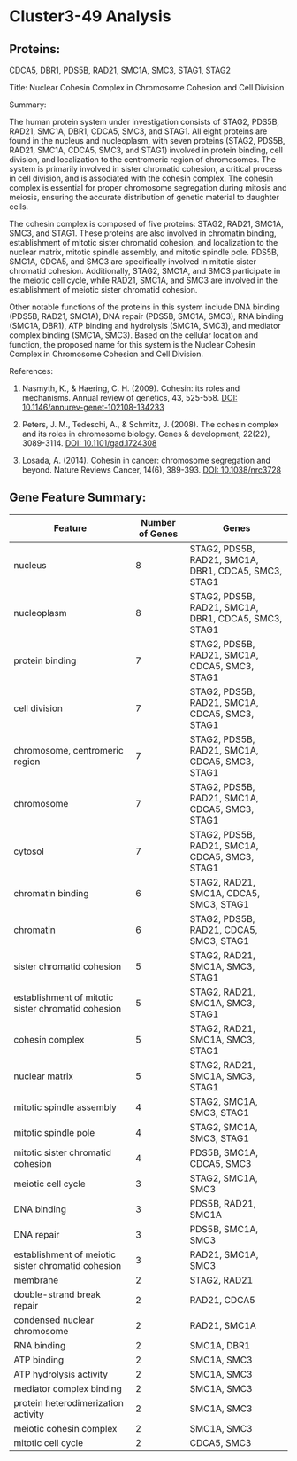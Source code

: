 # Cluster3-49 Analysis

## Proteins: 

CDCA5, DBR1, PDS5B, RAD21, SMC1A, SMC3, STAG1, STAG2

Title: Nuclear Cohesin Complex in Chromosome Cohesion and Cell Division

Summary:

The human protein system under investigation consists of STAG2, PDS5B, RAD21, SMC1A, DBR1, CDCA5, SMC3, and STAG1. All eight proteins are found in the nucleus and nucleoplasm, with seven proteins (STAG2, PDS5B, RAD21, SMC1A, CDCA5, SMC3, and STAG1) involved in protein binding, cell division, and localization to the centromeric region of chromosomes. The system is primarily involved in sister chromatid cohesion, a critical process in cell division, and is associated with the cohesin complex. The cohesin complex is essential for proper chromosome segregation during mitosis and meiosis, ensuring the accurate distribution of genetic material to daughter cells.

The cohesin complex is composed of five proteins: STAG2, RAD21, SMC1A, SMC3, and STAG1. These proteins are also involved in chromatin binding, establishment of mitotic sister chromatid cohesion, and localization to the nuclear matrix, mitotic spindle assembly, and mitotic spindle pole. PDS5B, SMC1A, CDCA5, and SMC3 are specifically involved in mitotic sister chromatid cohesion. Additionally, STAG2, SMC1A, and SMC3 participate in the meiotic cell cycle, while RAD21, SMC1A, and SMC3 are involved in the establishment of meiotic sister chromatid cohesion.

Other notable functions of the proteins in this system include DNA binding (PDS5B, RAD21, SMC1A), DNA repair (PDS5B, SMC1A, SMC3), RNA binding (SMC1A, DBR1), ATP binding and hydrolysis (SMC1A, SMC3), and mediator complex binding (SMC1A, SMC3). Based on the cellular location and function, the proposed name for this system is the Nuclear Cohesin Complex in Chromosome Cohesion and Cell Division.

References:

1. Nasmyth, K., & Haering, C. H. (2009). Cohesin: its roles and mechanisms. Annual review of genetics, 43, 525-558. [DOI: 10.1146/annurev-genet-102108-134233](https://doi.org/10.1146/annurev-genet-102108-134233)

2. Peters, J. M., Tedeschi, A., & Schmitz, J. (2008). The cohesin complex and its roles in chromosome biology. Genes & development, 22(22), 3089-3114. [DOI: 10.1101/gad.1724308](https://doi.org/10.1101/gad.1724308)

3. Losada, A. (2014). Cohesin in cancer: chromosome segregation and beyond. Nature Reviews Cancer, 14(6), 389-393. [DOI: 10.1038/nrc3728](https://doi.org/10.1038/nrc3728)

## Gene Feature Summary: 

| Feature | Number of Genes | Genes |
| --- | --- | --- |
| nucleus | 8 | STAG2, PDS5B, RAD21, SMC1A, DBR1, CDCA5, SMC3, STAG1 |
| nucleoplasm | 8 | STAG2, PDS5B, RAD21, SMC1A, DBR1, CDCA5, SMC3, STAG1 |
| protein binding | 7 | STAG2, PDS5B, RAD21, SMC1A, CDCA5, SMC3, STAG1 |
| cell division | 7 | STAG2, PDS5B, RAD21, SMC1A, CDCA5, SMC3, STAG1 |
| chromosome, centromeric region | 7 | STAG2, PDS5B, RAD21, SMC1A, CDCA5, SMC3, STAG1 |
| chromosome | 7 | STAG2, PDS5B, RAD21, SMC1A, CDCA5, SMC3, STAG1 |
| cytosol | 7 | STAG2, PDS5B, RAD21, SMC1A, CDCA5, SMC3, STAG1 |
| chromatin binding | 6 | STAG2, RAD21, SMC1A, CDCA5, SMC3, STAG1 |
| chromatin | 6 | STAG2, PDS5B, RAD21, CDCA5, SMC3, STAG1 |
| sister chromatid cohesion | 5 | STAG2, RAD21, SMC1A, SMC3, STAG1 |
| establishment of mitotic sister chromatid cohesion | 5 | STAG2, RAD21, SMC1A, SMC3, STAG1 |
| cohesin complex | 5 | STAG2, RAD21, SMC1A, SMC3, STAG1 |
| nuclear matrix | 5 | STAG2, RAD21, SMC1A, SMC3, STAG1 |
| mitotic spindle assembly | 4 | STAG2, SMC1A, SMC3, STAG1 |
| mitotic spindle pole | 4 | STAG2, SMC1A, SMC3, STAG1 |
| mitotic sister chromatid cohesion | 4 | PDS5B, SMC1A, CDCA5, SMC3 |
| meiotic cell cycle | 3 | STAG2, SMC1A, SMC3 |
| DNA binding | 3 | PDS5B, RAD21, SMC1A |
| DNA repair | 3 | PDS5B, SMC1A, SMC3 |
| establishment of meiotic sister chromatid cohesion | 3 | RAD21, SMC1A, SMC3 |
| membrane | 2 | STAG2, RAD21 |
| double-strand break repair | 2 | RAD21, CDCA5 |
| condensed nuclear chromosome | 2 | RAD21, SMC1A |
| RNA binding | 2 | SMC1A, DBR1 |
| ATP binding | 2 | SMC1A, SMC3 |
| ATP hydrolysis activity | 2 | SMC1A, SMC3 |
| mediator complex binding | 2 | SMC1A, SMC3 |
| protein heterodimerization activity | 2 | SMC1A, SMC3 |
| meiotic cohesin complex | 2 | SMC1A, SMC3 |
| mitotic cell cycle | 2 | CDCA5, SMC3 |

